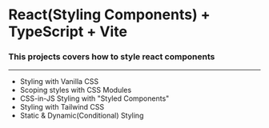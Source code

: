 # React(Styling Components) + TypeScript + Vite

### This projects covers how to style react components

<hr>

- Styling with Vanilla CSS
- Scoping styles with CSS Modules
- CSS-in-JS Styling with "Styled Components"
- Styling with Tailwind CSS
- Static & Dynamic(Conditional) Styling
